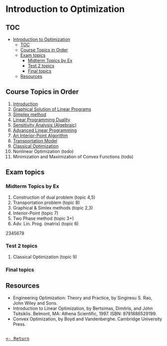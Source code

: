 # Introduction to Optimization

## TOC

- [Introduction to Optimization](#introduction-to-optimization)
  - [TOC](#toc)
  - [Course Topics in Order](#course-topics-in-order)
  - [Exam topics](#exam-topics)
    - [Midterm Topics by Ex](#midterm-topics-by-ex)
    - [Test 2 topics](#test-2-topics)
    - [Final topics](#final-topics)
  - [Resources](#resources)

## Course Topics in Order

1. [Introduction](Intro.md)
2. [Graphical Solution of Linear Programs](GraphLinProblems.md)
3. [Simplex method](Simplex.md)
4. [Linear Programming Duality](LinProgrammingDuality.md)
5. [Sensitivity Analysis (Algebraic)](SensitivityAnalysis.md)
6. [Advanced Linear Programming](LinProgrammingAdv.md)
7. [An Interior-Point Algorithm](InteriorPoint.md)
8. [Transportation Model](TransportModel.md)
9. [Classical Optimization](ClassicalOptimization.md)
10. Nonlinear Optimization (todo)
11. Minimization and Maximization of Convex Functions (todo)

## Exam topics

### Midterm Topics by Ex

1. Construction of dual problem (topic 4,5)
2. Transportation problem (topic 8)
3. Graphical & Simlex methods (topic 2,3)
4. Interior-Point (topic 7)
5. Two Phase method (topic 3+)
6. Adv. Lin. Prog. (matrix) (topic 6)

2345678

### Test 2 topics

1. Classical Optimization (topic 9)

### Final topics

## Resources

- Engineering Optimization: Theory and Practice, by Singiresu S. Rao, John Wiley and Sons.
- Introduction to Linear Optimization, by Bertsimas, Dimitris, and John Tsitsiklis. Belmont, MA: Athena Scientific, 1997. ISBN: 9781886529199.
- Convex Optimization, by Boyd and Vandenberghe. Cambridge University Press.

[<kbd><br><- Return<br></kbd>](../Course.md)
